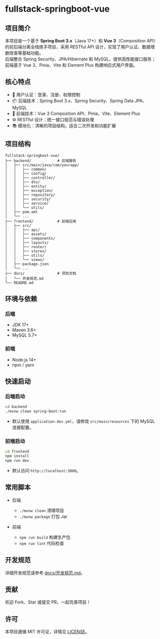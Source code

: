 # fullstack-springboot-vue

## 项目简介

本项目是一个基于 **Spring Boot 3.x**（Java 17+）和 **Vue 3**（Composition API）的前后端分离全栈练手项目，采用 RESTful API 设计，实现了用户认证、数据增删改查等基础功能。  
后端整合 Spring Security、JPA/Hibernate 和 MySQL，提供高性能接口服务；前端基于 Vue 3、Pinia、Vite 和 Element Plus 构建响应式用户界面。  

## 核心特点

- 🔐 用户认证：登录、注册、权限控制  
- 📦 后端技术：Spring Boot 3.x、Spring Security、Spring Data JPA、MySQL  
- 🎨 前端技术：Vue 3 Composition API、Pinia、Vite、Element Plus  
- ⚙️ RESTful 设计：统一接口规范与错误处理  
- 📚 模块化：清晰的项目结构，适合二次开发和功能扩展  

## 项目结构

```
fullstack-springboot-vue/
├── backend/            # 后端服务
│   ├── src/main/java/com/yourapp/
│   │   ├── common/
│   │   ├── config/
│   │   ├── controller/
│   │   ├── dto/
│   │   ├── entity/
│   │   ├── exception/
│   │   ├── repository/
│   │   ├── security/
│   │   ├── service/
│   │   └── utils/
│   ├── pom.xml
│   └── ...
├── frontend/           # 前端应用
│   ├── src/
│   │   ├── api/
│   │   ├── assets/
│   │   ├── components/
│   │   ├── layouts/
│   │   ├── router/
│   │   ├── stores/
│   │   ├── utils/
│   │   └── views/
│   ├── package.json
│   └── ...
├── docs/               # 项目文档
│   └── 开发规范.md
└── README.md
```

## 环境与依赖

### 后端
- JDK 17+
- Maven 3.6+
- MySQL 5.7+

### 前端
- Node.js 14+
- npm / yarn

## 快速启动

### 后端启动

```bash
cd backend
./mvnw clean spring-boot:run
```

- 默认使用 `application-dev.yml`，请修改 `src/main/resources` 下的 MySQL 连接配置。

### 前端启动

```bash
cd frontend
npm install
npm run dev
```

- 默认访问 `http://localhost:3000`。

## 常用脚本

- 后端  
  - `./mvnw clean` 清理项目  
  - `./mvnw package` 打包 Jar  

- 前端  
  - `npm run build` 构建生产包  
  - `npm run lint` 代码检查  

## 开发规范

详细开发规范请参考 [docs/开发规范.md](docs/开发规范.md)。

## 贡献

欢迎 Fork、Star 或提交 PR，一起完善项目！

## 许可

本项目遵循 MIT 许可证，详情见 [LICENSE](LICENSE)。
